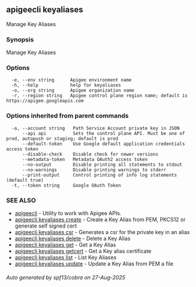 ## apigeecli keyaliases

Manage Key Aliases

### Synopsis

Manage Key Aliases

### Options

```
  -e, --env string      Apigee environment name
  -h, --help            help for keyaliases
  -o, --org string      Apigee organization name
  -r, --region string   Apigee control plane region name; default is https://apigee.googleapis.com
```

### Options inherited from parent commands

```
  -a, --account string   Path Service Account private key in JSON
      --api api          Sets the control plane API. Must be one of prod, autopush or staging; default is prod
      --default-token    Use Google default application credentials access token
      --disable-check    Disable check for newer versions
      --metadata-token   Metadata OAuth2 access token
      --no-output        Disable printing all statements to stdout
      --no-warnings      Disable printing warnings to stderr
      --print-output     Control printing of info log statements (default true)
  -t, --token string     Google OAuth Token
```

### SEE ALSO

* [apigeecli](apigeecli.md)	 - Utility to work with Apigee APIs.
* [apigeecli keyaliases create](apigeecli_keyaliases_create.md)	 - Create a Key Alias from PEM, PKCS12 or generate self signed cert
* [apigeecli keyaliases csr](apigeecli_keyaliases_csr.md)	 - Generates a csr for the private key in an alias
* [apigeecli keyaliases delete](apigeecli_keyaliases_delete.md)	 - Delete a Key Alias
* [apigeecli keyaliases get](apigeecli_keyaliases_get.md)	 - Get a Key Alias
* [apigeecli keyaliases getcert](apigeecli_keyaliases_getcert.md)	 - Get a Key alias certificate
* [apigeecli keyaliases list](apigeecli_keyaliases_list.md)	 - List Key Aliases
* [apigeecli keyaliases update](apigeecli_keyaliases_update.md)	 - Update a Key Alias from PEM a file

###### Auto generated by spf13/cobra on 27-Aug-2025
